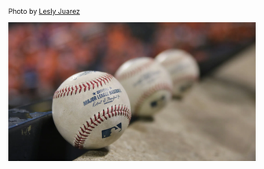 Photo by [Lesly Juarez](https://unsplash.com/@jblesly)



[![gNYQxI5ufII](./gNYQxI5ufII.webp)](https://unsplash.com/photos/three-white-baseballs-on-gray-textile-gNYQxI5ufII)